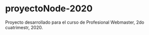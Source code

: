 # proyectoNode-2020
Proyecto desarrollado para el curso de Profesional Webmaster, 2do cuatrimestr, 2020.
